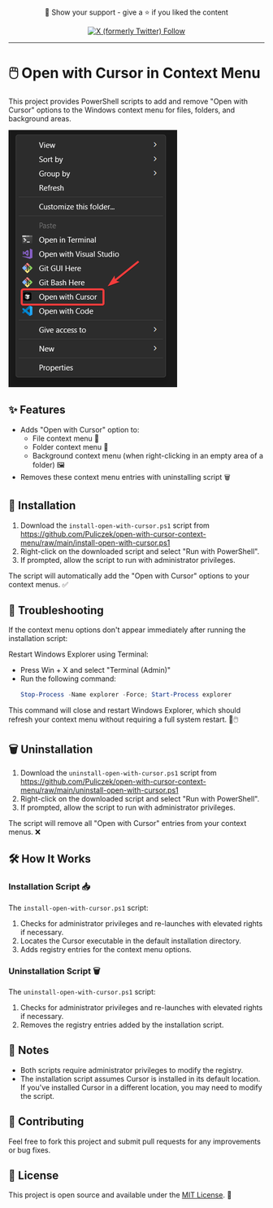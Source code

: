 <div align="center">
  <p>
    🤝 Show your support - give a ⭐️ if you liked the content
  </p>
  <p>
    <a target="_blank" href='https://twitter.com/pulik_io'><img src="https://img.shields.io/twitter/follow/pulik_io" alt="X (formerly Twitter) Follow" width="180" height="30"/></a>
  </p>
</div>

---




# 🖱️ Open with Cursor in Context Menu

This project provides PowerShell scripts to add and remove "Open with Cursor" options to the Windows context menu for files, folders, and background areas.

![Open with Cursor Context Menu](image.png)


## ✨ Features

- Adds "Open with Cursor" option to:
  - File context menu 📄
  - Folder context menu 📁
  - Background context menu (when right-clicking in an empty area of a folder) 🖼️
- Removes these context menu entries with uninstalling script 🗑️


## 🚀 Installation

1. Download the `install-open-with-cursor.ps1` script from https://github.com/Puliczek/open-with-cursor-context-menu/raw/main/install-open-with-cursor.ps1
2. Right-click on the downloaded script and select "Run with PowerShell".
3. If prompted, allow the script to run with administrator privileges.

The script will automatically add the "Open with Cursor" options to your context menus. ✅

## 🔧 Troubleshooting 

If the context menu options don't appear immediately after running the installation script:

Restart Windows Explorer using Terminal:

   - Press Win + X and select "Terminal (Admin)"
   - Run the following command:
     ```powershell
     Stop-Process -Name explorer -Force; Start-Process explorer
     ```

   This command will close and restart Windows Explorer, which should refresh your context menu without requiring a full system restart. 🔄🖱️

## 🗑️ Uninstallation

1. Download the `uninstall-open-with-cursor.ps1` script from https://github.com/Puliczek/open-with-cursor-context-menu/raw/main/uninstall-open-with-cursor.ps1
2. Right-click on the downloaded script and select "Run with PowerShell".
3. If prompted, allow the script to run with administrator privileges.

The script will remove all "Open with Cursor" entries from your context menus. ❌

## 🛠️ How It Works

### Installation Script 📥

The `install-open-with-cursor.ps1` script:

1. Checks for administrator privileges and re-launches with elevated rights if necessary.
2. Locates the Cursor executable in the default installation directory.
3. Adds registry entries for the context menu options.

### Uninstallation Script 🗑️

The `uninstall-open-with-cursor.ps1` script:

1. Checks for administrator privileges and re-launches with elevated rights if necessary.
2. Removes the registry entries added by the installation script.

## 📝 Notes

- Both scripts require administrator privileges to modify the registry.
- The installation script assumes Cursor is installed in its default location. If you've installed Cursor in a different location, you may need to modify the script.

## 🤝 Contributing

Feel free to fork this project and submit pull requests for any improvements or bug fixes.

## 📄 License

This project is open source and available under the [MIT License](LICENSE). 📜
